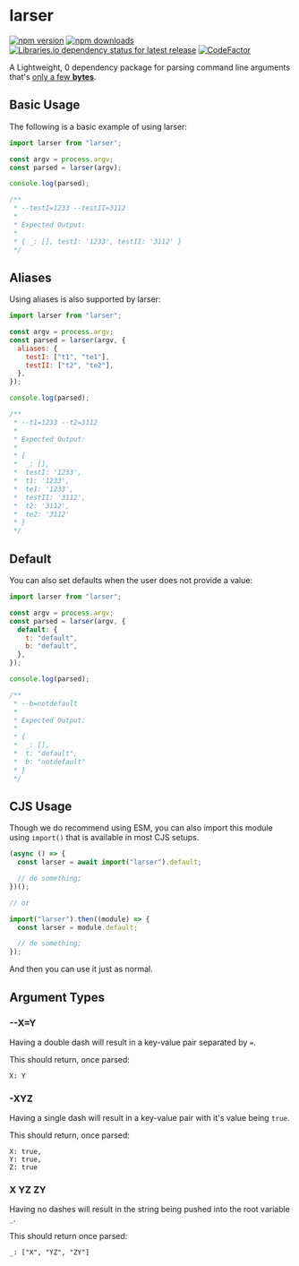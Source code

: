 # larser

[![npm version](https://img.shields.io/npm/v/larser)](https://www.npmjs.com/package/larser)
[![npm downloads](https://img.shields.io/npm/dw/larser.svg)](https://www.npmjs.com/package/larser)
[![Libraries.io dependency status for latest release](https://img.shields.io/librariesio/release/npm/larser)](https://www.npmjs.com/package/larser)
[![CodeFactor](https://www.codefactor.io/repository/github/flzyy/larser/badge)](https://www.codefactor.io/repository/github/flzyy/larser)

A Lightweight, 0 dependency package for parsing command line arguments that's [only a few **bytes**](https://bundlephobia.com/package/larser).

## Basic Usage

The following is a basic example of using larser:

```js
import larser from "larser";

const argv = process.argv;
const parsed = larser(argv);

console.log(parsed);

/**
 * --testI=1233 --testII=3112
 *
 * Expected Output:
 *
 * { _: [], testI: '1233', testII: '3112' }
 */
```

## Aliases

Using aliases is also supported by larser:

```js
import larser from "larser";

const argv = process.argv;
const parsed = larser(argv, {
  aliases: {
    testI: ["t1", "te1"],
    testII: ["t2", "te2"],
  },
});

console.log(parsed);

/**
 * --t1=1233 --t2=3112
 *
 * Expected Output:
 *
 * {
 *  _: [],
 *  testI: '1233',
 *  t1: '1233',
 *  te1: '1233',
 *  testII: '3112',
 *  t2: '3112',
 *  te2: '3112'
 * }
 */
```

## Default

You can also set defaults when the user does not provide a value:

```js
import larser from "larser";

const argv = process.argv;
const parsed = larser(argv, {
  default: {
    t: "default",
    b: "default",
  },
});

console.log(parsed);

/**
 * --b=notdefault
 *
 * Expected Output:
 *
 * {
 *  _: [],
 *  t: "default",
 *  b: "notdefault"
 * }
 */
```

## CJS Usage

Though we do recommend using ESM, you can also import this module using `import()` that is available in most
CJS setups.

```js
(async () => {
  const larser = await import("larser").default;

  // do something;
})();

// or

import("larser").then((module) => {
  const larser = module.default;

  // do something;
});
```

And then you can use it just as normal.

## Argument Types

### --X=Y

Having a double dash will result in a key-value
pair separated by `=`.

This should return, once parsed:

```
X: Y
```

### -XYZ

Having a single dash will result in a key-value pair with it's value being `true`.

This should return, once parsed:

```
X: true,
Y: true,
Z: true
```

### X YZ ZY

Having no dashes will result in the string being
pushed into the root variable `_`.

This should return once parsed:

```
_: ["X", "YZ", "ZY"]
```
